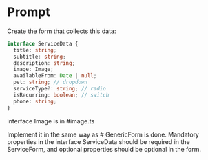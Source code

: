 # Prompt

Create the form that collects this data:

```typescript
interface ServiceData {
  title: string;
  subtitle: string;
  description: string;
  image: Image;
  availableFrom: Date | null;
  pet: string; // dropdown
  serviceType?: string; // radio
  isRecurring: boolean; // switch
  phone: string;
}
```

interface Image is in #image.ts

Implement it in the same way as # GenericForm is done.
Mandatory properties in the interface ServiceData should be required in the ServiceForm, and optional properties should be optional in the form.
